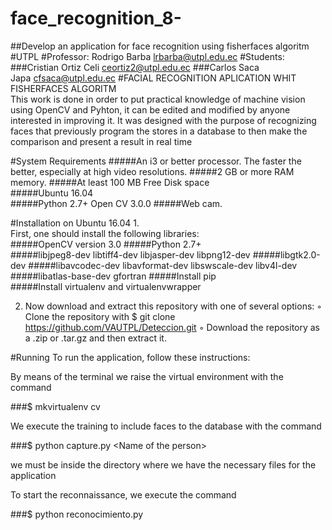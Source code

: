 # face_recognition_8-
##Develop an application for face recognition using fisherfaces algoritm
#UTPL 
#Professor: Rodrigo Barba lrbarba@utpl.edu.ec 
#Students: 
###Cristian Ortiz Celi ceortiz2@utpl.edu.ec 
###Carlos Saca Japa cfsaca@utpl.edu.ec 
#FACIAL RECOGNITION APLICATION WHIT FISHERFACES ALGORITM  
This work is done in order to put practical knowledge of machine vision using OpenCV and Pyhton, it can be edited and modified by anyone interested in improving it. It was designed with the purpose of recognizing faces that previously program the stores in a database to then make the comparison and present a result in real time 

#System Requirements 
#####An i3 or better processor. The faster the better, especially at high video resolutions. 
#####2 GB or more RAM memory. 
#####At least 100 MB Free Disk space  
#####Ubuntu 16.04  
#####Python 2.7+ Open CV 3.0.0 
#####Web cam. 

#Installation on Ubuntu 16.04 1.  
First, one should install the following libraries:  
#####OpenCV version 3.0 
#####Python 2.7+  
#####libjpeg8-dev libtiff4-dev libjasper-dev libpng12-dev 
#####libgtk2.0-dev 
#####libavcodec-dev libavformat-dev libswscale-dev libv4l-dev 
#####libatlas-base-dev gfortran 
#####Install pip 
#####Install virtualenv and virtualenvwrapper  

2.  Now download and extract this repository with one of several options: 
◦ Clone the repository with $ git clone https://github.com/VAUTPL/Deteccion.git 
◦ Download the repository as a .zip or .tar.gz and then extract it. 

#Running
To run the application, follow these instructions: 

By means of the terminal we raise the virtual environment with the command 

###$ mkvirtualenv cv

We execute the training to include faces to the database with the command 

###$ python capture.py &lt;Name of the person> 

we must be inside the directory where we have the necessary files for the application

To start the reconnaissance, we execute the command 

###$ python  reconocimiento.py
